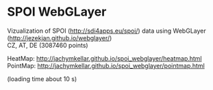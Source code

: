 # SPOI WebGLayer

Vizualization of SPOI (http://sdi4apps.eu/spoi/) data using WebGLayer (http://jezekjan.github.io/webglayer/)  
CZ, AT, DE (3087460 points)

HeatMap: http://jachymkellar.github.io/spoi_webglayer/heatmap.html  
PointMap: http://jachymkellar.github.io/spoi_webglayer/pointmap.html  

(loading time about 10 s)
